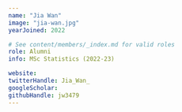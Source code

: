 ```yaml
---
name: "Jia Wan"
image: "jia-wan.jpg"
yearJoined: 2022

# See content/members/_index.md for valid roles
role: Alumni
info: MSc Statistics (2022-23)

website:
twitterHandle: Jia_Wan_
googleScholar:
githubHandle: jw3479
---
```

